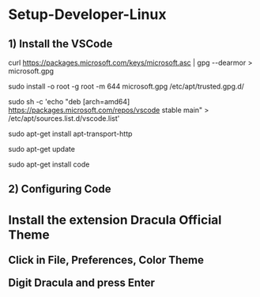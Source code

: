 <h1>Setup-Developer-Linux</h1>

<h2>1) Install the VSCode</h2>

curl https://packages.microsoft.com/keys/microsoft.asc | gpg --dearmor > microsoft.gpg

sudo install -o root -g root -m 644 microsoft.gpg /etc/apt/trusted.gpg.d/

sudo sh -c 'echo "deb [arch=amd64] https://packages.microsoft.com/repos/vscode stable main" > /etc/apt/sources.list.d/vscode.list'

sudo apt-get install apt-transport-http

sudo apt-get update

sudo apt-get install code


<h2>2) Configuring Code<h/2>

<h3>Install the extension Dracula Official Theme</h3>

Click in File, Preferences, Color Theme

Digit Dracula and press Enter
